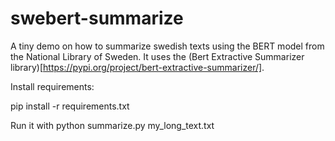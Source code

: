 # swebert-summarize
A tiny demo on how to summarize swedish texts using the BERT model from the National Library of Sweden. It uses the (Bert Extractive Summarizer library)[https://pypi.org/project/bert-extractive-summarizer/].

Install requirements:

pip install -r requirements.txt

Run it with python summarize.py my_long_text.txt